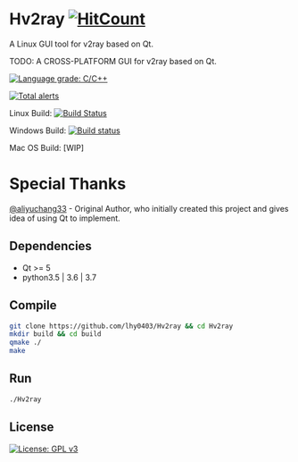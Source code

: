 # Hv2ray [![HitCount](http://hits.dwyl.io/lhy0403/Hv2ray.svg)](http://hits.dwyl.io/lhy0403/Hv2ray)
A Linux GUI tool for v2ray based on Qt.

TODO: A CROSS-PLATFORM GUI for v2ray based on Qt.

[![Language grade: C/C++](https://img.shields.io/lgtm/grade/cpp/g/lhy0403/Hv2ray.svg?logo=lgtm&logoWidth=18)](https://lgtm.com/projects/g/lhy0403/Hv2ray/context:cpp)

[![Total alerts](https://img.shields.io/lgtm/alerts/g/lhy0403/Hv2ray.svg?logo=lgtm&logoWidth=18)](https://lgtm.com/projects/g/lhy0403/Hv2ray/alerts/)

Linux Build:
[![Build Status](https://travis-ci.com/lhy0403/Hv2ray.svg?branch=master)](https://travis-ci.com/lhy0403/Hv2ray)

Windows Build:
[![Build status](https://ci.appveyor.com/api/projects/status/ml51d2s41pqmfgme?svg=true)](https://ci.appveyor.com/project/lhy0403/hv2ray)

Mac OS Build: 
\[WIP]

# Special Thanks
[@aliyuchang33](https://github.com/aliyuchang33) - Original Author, who initially created this project and gives idea of using Qt to implement.

## Dependencies
- Qt >= 5
- python3.5 | 3.6 | 3.7

## Compile
```bash
git clone https://github.com/lhy0403/Hv2ray && cd Hv2ray
mkdir build && cd build
qmake ./
make
```

## Run

```bash
./Hv2ray
```

## License

[![License: GPL v3](https://img.shields.io/badge/License-GPL%20v3-blue.svg)](https://www.gnu.org/licenses/gpl-3.0)
